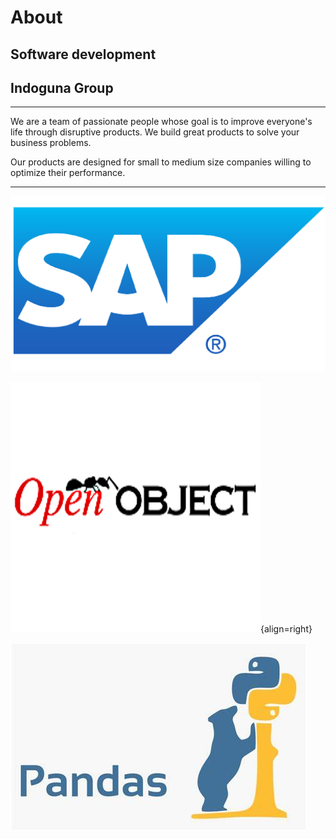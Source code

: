 # About

## Software development
## Indoguna Group

---

We are a team of passionate people whose goal is to improve everyone's life through disruptive products. We build great products to solve your business problems.

Our products are designed for small to medium size companies willing to optimize their performance.


---

![sap](asset/sap.png)

![openobject](asset/openobject.png){align=right}

![pandas](asset/pandas.jpeg)
